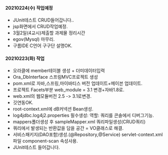 #### 20210224(수) 작업예정
- JUnit테스트 CRUD들어갑니다..
- jsp화면에서 CRUD작업예정.
- 3월2일(4교시)제출할 과제물 정리시간
- egov(Mysql) 마무리.
- 구름IDE C언어 구구단 설명OK.

#### 20210223(화) 작업
- 오라클에 member테이블 생성 + 더미데이터입력
- Ora_DbInterface 스프링MVC프로젝트 생성
- pom.xml로 자바,스프링,마이바티스 버전 업데이트+메이븐 업데이트.
- 프로젝트 Facets부분 web_module = 3.1 변경+자바1.8로.
- web.xml의 웹모듈버전 2.5 -> 3.1로변경.
- 깃연동OK.
- root-context.xml에 dB커넥션 Bean생성.
- log4jdbc.log4j2.properties 필수생성: 역할: 쿼리를 콘솔에서 디버그기능.
- mappers폴더생성 후 sampleMapper.xml 쿼리파일생성(CRUD쿼리)
- 쿼리에서 발생되는 반환값을 담을 공간 = VO클래스로 해결.
- 서비스패키지(DAO포함)생성.(@Repository,@Service) servlet-context.xml 파일 component-scan 속성사용.
- JUnit테스트 들어갑니다.
